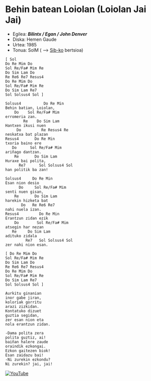 # Behin batean Loiolan (Loiolan Jai Jai)

   * Egilea: ***Bilintx / Egan / John Denver***
   * Diska: Hemen Gaude
   * Urtea: 1985
   * Tonua: SolM ( --> [Sib-ko](BehinBateanLoiolan.md) bertsioa)


```
[ Sol 
Do Re Mim Do
Sol Re/Fa# Mim Re
Do Sim Lam Do
Re Re6 Re7 Resus4
Do Re Mim Do
Sol Re/Fa# Mim Re
Do Sim Lam Re7
Sol Solsus4 Sol ]

Solsus4          Do Re Min
Behin batian, Loiolan,
    Do    Sol Re/Fa# Mim
erromeria zan.
        Re    Do Sim Lam
Hantxen ikusi nuen
     Do         Re Resus4 Re
neskatxa bat plazan
Resus4       Do Re Min
txoria baino ere
   Do      Sol Re/Fa# Mim
ariñago dantzan.
    Re       Do Sim Lam
Huraxe bai polita,
      Re7      Sol Solsus4 Sol
han politik ba zan!

Solsus4     Do Re Min
Esan nion desio
      Do     Sol Re/Fa# Mim
senti nuen gisan,
    Re       Do Sim Lam
harekin hizketa bat
       Do   Re Re6 Re7
nahi nuela izan.
Resus4         Do Re Min
Erantzun zidan ezik
    Do        Sol Re/Fa# Mim
atsegin har nezan
   Re     Do Sim Lam
adituko zidala
         Re7   Sol Solsus4 Sol
zer nahi nion esan.
 
[ Do Re Mim Do
Sol Re/Fa# Mim Re
Do Sim Lam Do
Re Re6 Re7 Resus4
Do Re Mim Do
Sol Re/Fa# Mim Re
Do Sim Lam Re7
Sol Solsus4 Sol ]

Aurkitu ginanian
inor gabe jiran,
koloriak gorritu
arazi zizkidan.
Kontatuko dizuet
guztia segidan,
zer esan nion eta
nola erantzun zidan.

-Dama polita zera
polita guztiz, ai!
baiñan halere zaude
oraindik ezkongai.
Ezkon gaitezen biok!
Esan zaidazu bai!
-Ni zurekin ezkondu?
Ni zurekin? jai, jai!

```


[![YouTube](http://img.youtube.com/vi/HJJa46SZvEI/0.jpg)](http://www.youtube.com/watch?v=HJJa46SZvEI)
